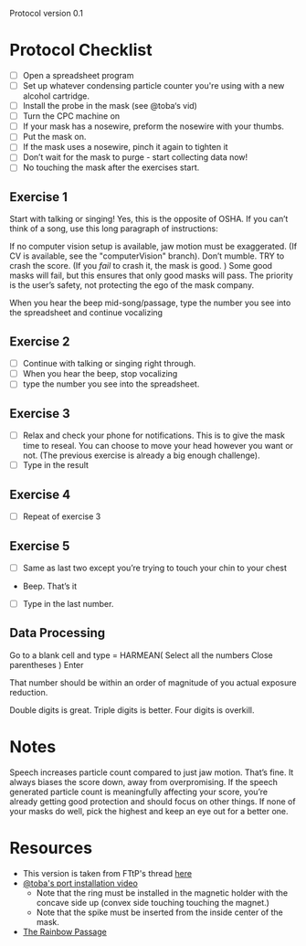 Protocol version 0.1

# Protocol Checklist
- [ ] Open a spreadsheet program
- [ ] Set up whatever condensing particle counter you're using with a new alcohol cartridge.
- [ ] Install the probe in the mask (see @toba‘s vid)
- [ ] Turn the CPC machine on 
- [ ] If your mask has a nosewire, preform the nosewire with your thumbs.
- [ ] Put the mask on. 
- [ ] If the mask uses a nosewire, pinch it again to tighten it
- [ ] Don’t wait for the mask to purge - start collecting data now!
- [ ] No touching the mask after the exercises start.

## Exercise 1
Start with talking or singing! 
Yes, this is the opposite of OSHA. 
If you can’t think of a song, use this long paragraph of instructions: 
<!-- If you use a computer vision setup, the display will let you know if you moved your jaw enough. -->
If no computer vision setup is available, jaw motion must be exaggerated. (If CV is available, see the "computerVision" branch).
Don’t mumble. TRY to crash the score. 
(If you *fail* to crash it, the mask is good. )
Some good masks will fail, but this ensures that only good masks will pass. 
The priority is the user’s safety, not protecting the ego of the mask company.

When you hear the beep mid-song/passage, type the number you see into the spreadsheet and continue vocalizing

## Exercise 2
- [ ] Continue with talking or singing right through.
- [ ] When you hear the beep, stop vocalizing
- [ ] type the number you see into the spreadsheet.

## Exercise 3
- [ ] Relax and check your phone for notifications. This is to give the mask time to reseal. 
You can choose to move your head however you want or not. (The previous exercise is already a big enough challenge). 
- [ ] Type in the result

## Exercise 4
- [ ] Repeat of exercise 3

## Exercise 5
- [ ] Same as last two except you’re trying to touch your chin to your chest
* Beep. That’s it
- [ ] Type in the last number. 

## Data Processing
Go to a blank cell and type 
= HARMEAN(
Select all the numbers
Close parentheses )
Enter

That number should be within an order of magnitude of you actual exposure reduction.

Double digits is great. Triple digits is better. Four digits is overkill.

# Notes
Speech increases particle count compared to just jaw motion. 
That’s fine. It always biases the score down, away from overpromising. 
If the speech generated particle count is meaningfully affecting your score, you’re already getting good protection and should focus on other things.
If none of your masks do well, pick the highest and keep an eye out for a better one.

# Resources
* This version is taken from FTtP's thread [here](https://twitter.com/FitTestMyPlanet/status/1660484149344337920?s=20)
* [@toba's port installation video ](https://twitter.com/toba/status/1656825931971850240?s=20)
  - Note that the ring must be installed in the magnetic holder with the concave side up (convex side touching touching the magnet.)
  - Note that the spike must be inserted from the inside center of the mask. 
* [The Rainbow Passage](https://www.york.ac.uk/media/languageandlinguistics/documents/currentstudents/linguisticsresources/Standardised-reading.pdf)
